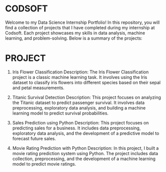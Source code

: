 # CODSOFT

Welcome to my Data Science Internship Portfolio! In this repository, you will find a collection of projects that I have completed during my internship at Codsoft. Each project showcases my skills in data analysis, machine learning, and problem-solving. Below is a summary of the projects:

# PROJECT 

1. Iris Flower Classification
Description: The Iris Flower Classification project is a classic machine learning task. It involves using the Iris dataset to classify iris flowers into different species based on their sepal and petal measurements.

2. Titanic Survival Detection
Description: This project focuses on analyzing the Titanic dataset to predict passenger survival. It involves data preprocessing, exploratory data analysis, and building a machine learning model to predict survival probabilities.

3. Sales Prediction using Python
Description: This project focuses on predicting sales for a business. It includes data preprocessing, exploratory data analysis, and the development of a predictive model to forecast future sales.

4. Movie Rating Prediction with Python
Description: In this project, I built a movie rating prediction system using Python. The project includes data collection, preprocessing, and the development of a machine learning model to predict movie ratings.

